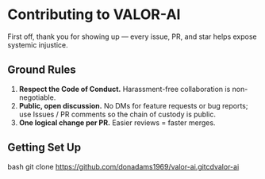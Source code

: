 # Contributing to VALOR-AI

First off, thank you for showing up — every issue, PR, and star helps expose systemic injustice.

## Ground Rules

1. **Respect the Code of Conduct.** Harassment-free collaboration is non-negotiable.  
2. **Public, open discussion.** No DMs for feature requests or bug reports; use Issues / PR comments so the chain of custody is public.
3. **One logical change per PR.** Easier reviews = faster merges.

## Getting Set Up

bash
git clone https://github.com/donadams1969/valor-ai.gitcdvalor-ai
